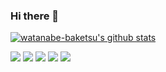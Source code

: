 ### Hi there 👋

[![watanabe-baketsu's github stats](https://github-readme-stats.vercel.app/api?username=watanabe-baketsu)](https://github.com/anuraghazra/github-readme-stats)

![](https://github-profile-summary-cards.vercel.app/api/cards/profile-details?username=watanabe-baketsu&theme=default)
![](https://github-profile-summary-cards.vercel.app/api/cards/repos-per-language?username=watanabe-baketsu&theme=default)
![](https://github-profile-summary-cards.vercel.app/api/cards/most-commit-language?username=watanabe-baketsu&theme=default)
![](https://github-profile-summary-cards.vercel.app/api/cards/stats?username=watanabe-baketsu&theme=default)
![](https://github-profile-summary-cards.vercel.app/api/cards/productive-time?username=watanabe-baketsu&theme=default)

<!---
watanabe-baketsu/watanabe-baketsu is a ✨ special ✨ repository because its `README.md` (this file) appears on your GitHub profile.
You can click the Preview link to take a look at your changes.
--->
